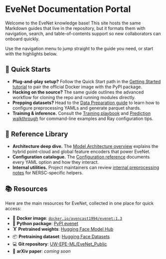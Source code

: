 # EveNet Documentation Portal

Welcome to the EveNet knowledge base! This site hosts the same Markdown guides that live in the repository, but it formats them with navigation, search, and table-of-contents support so new collaborators can onboard quickly.

Use the navigation menu to jump straight to the guide you need, or start with the highlights below.

## 🚀 Quick Starts

- **Plug-and-play setup?** Follow the Quick Start path in the [Getting Started tutorial](getting_started.md) to pair the official Docker image with the PyPI package.
- **Hacking on the source?** The same guide outlines the advanced workflow for cloning the repo and running modules directly.
- **Prepping datasets?** Head to the [Data Preparation guide](data_preparation.md) to learn how to configure preprocessing YAMLs and generate parquet shards.
- **Training & inference.** Consult the [Training playbook](train.md) and [Prediction walkthrough](predict.md) for command-line examples and Ray configuration tips.

## 🧠 Reference Library

- **Architecture deep dive.** The [Model Architecture overview](model_architecture.md) explains the hybrid point-cloud and global feature encoders that power EveNet.
- **Configuration catalogue.** The [Configuration reference](configuration.md) documents every YAML option and how they interact.
- **Internal utilities.** Project maintainers can review [internal preprocessing notes](preprocess_internal_only.md) for NERSC-specific helpers.


## 📚 Resources

Here are the main resources for EveNet, collected in one place for quick access:

- 🐳 **Docker image**: [`docker.io/avencast1994/evenet:1.3`](https://hub.docker.com/r/avencast1994/evenet)  
- 🐍 **Python package**: [PyPI evenet](https://pypi.org/project/evenet/)  
- 🏋️ **Pretrained weights**: [Hugging Face Model Hub](https://huggingface.co/Avencast/EveNet/tree/main)  
- 📦 **Pretraining dataset**: [Hugging Face Datasets](https://huggingface.co/datasets/Avencast/EveNet)  
- 💻 **Git repository**: [UW-EPE-ML/EveNet_Public](https://github.com/UW-EPE-ML/EveNet_Public)  
- 📄 **arXiv paper**: *coming soon*  